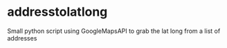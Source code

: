 # addresstolatlong
Small python script using GoogleMapsAPI to grab the lat long from a list of addresses
